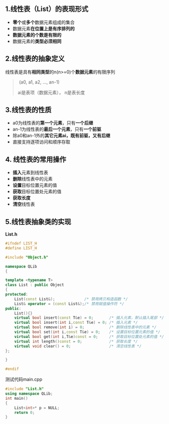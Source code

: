 ## 1.线性表（List）的表现形式

-   **零个**或**多个**数据元素组成的集合
-   数据元素**在位置上是有序排列的**
-   **数据元素的个数是有限的**
-   数据元素的**类型必须相同**

## 2.线性表的抽象定义

线性表是具有**相同类型**的n(n>=0)个**数据元素**的有限序列

>   ​                                                  (a0, a1, a2, ..., an-1) 
>
>   ai是表项（数据元素）， n是表长度

## 3.线性表的性质

-   a0为线性表的**第一个元素**，只有**一个后继**
-   an-1为线性表的**最后一个元素**，只有**一个前驱**
-   除a0和an-1外的**其它元素ai，既有前驱，又有后继**
-   直接支持逐项访问和顺序存取

## 4. 线性表的常用操作

-   **插入**元素到线性表
-   **删除**线性表中的元素
-   **设置**目标位置元素的值
-   **获取**目标位置处元素的值
-   **获取长度**
-   **清空**线性表

## 5.线性表抽象类的实现

**List.h**

```c++
#ifndef LIST_H
#define LIST_H

#include "Object.h"

namespace QLib
{

template <typename T>
class List : public Object
{
protected:
    List(const List&);             /* 禁用拷贝构造函数 */
    List& operator = (const List&);/* 禁用赋值操作符 */
public:
    List(){}
    virtual bool insert(const T&e) = 0;       /* 插入元素，默认插入尾部 */
    virtual bool insert(int i,const T&e) = 0; /* 插入元素 */
    virtual bool remove(int i) = 0;           /* 删除线性表中的元素 */
    virtual bool set(int i,const T&e) = 0;    /* 设置目标位置元素的值 */
    virtual bool get(int i,T&e)const = 0;     /* 获取目标位置处元素的值 */
    virtual int length()const = 0;            /* 获取长度 */
    virtual void clear() = 0;                 /* 清空线性表 */
};

}

#endif 
```

测试代码main.cpp

```c++
#include "List.h"
using namespace QLib;
int main()
{
	List<int>* p = NULL;
	return 0;
}

```

